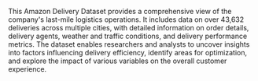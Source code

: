 This Amazon Delivery Dataset provides a comprehensive view of the company's last-mile logistics operations. It includes data on over 43,632 deliveries across multiple cities,
with detailed information on order details, delivery agents, weather and traffic conditions, and delivery performance metrics.
The dataset enables researchers and analysts to uncover insights into factors influencing delivery efficiency, identify areas for optimization, and explore the impact of various variables on the overall customer experience.
